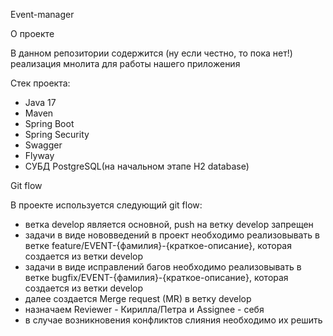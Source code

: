 Event-manager 

О проекте
<p>В данном репозитории содержится (ну если честно, то пока нет!) реализация мнолита для работы нашего приложения</p>
Стек проекта:

 - Java 17
 - Maven
 - Spring Boot
 - Spring Security
 - Swagger
 - Flyway
 - СУБД PostgreSQL(на начальном этапе H2 database)

Git flow
<p>В проекте используется следующий git flow:</p>

 - ветка develop является основной, push на ветку  develop запрещен
 - задачи в виде нововведений в проект необходимо реализовывать в ветке feature/EVENT-{фамилия}-{краткое-описание}, которая создается из ветки develop
 - задачи в виде исправлений багов необходимо реализовывать в ветке bugfix/EVENT-{фамилия}-{краткое-описание}, которая создается из ветки develop
 - далее создается Merge request (MR) в ветку develop
 - назначаем Reviewer - Кирилла/Петра и Assignee - себя
 - в случае возникновения конфликтов cлияния необходимо их решить
